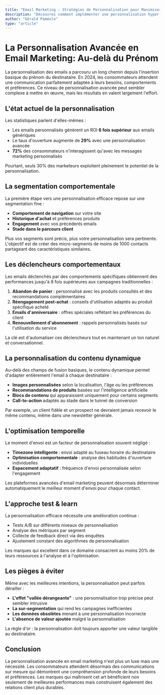 ```yaml
---
title: "Email Marketing : Stratégies de Personnalisation pour Maximiser l\\"Engagement"
description: "Découvrez comment implémenter une personnalisation hyper-ciblée dans vos campagnes d\\"email marketing pour augmenter significativement vos taux d\'ouverture et de conversion."
author: "Gérald Paméole"
type: "article"
---
```


# La Personnalisation Avancée en Email Marketing: Au-delà du Prénom

La personnalisation des emails a parcouru un long chemin depuis l'insertion basique du prénom du destinataire. En 2024, les consommateurs attendent une communication parfaitement adaptée à leurs besoins, comportements et préférences. Ce niveau de personnalisation avancée peut sembler complexe à mettre en œuvre, mais les résultats en valent largement l'effort.

## L'état actuel de la personnalisation

Les statistiques parlent d'elles-mêmes :

- Les emails personnalisés génèrent un ROI **6 fois supérieur** aux emails génériques
- Le taux d'ouverture augmente de **29%** avec une personnalisation avancée
- **72%** des consommateurs n'interagissent qu'avec les messages marketing personnalisés

Pourtant, seuls 30% des marketeurs exploitent pleinement le potentiel de la personnalisation.

## La segmentation comportementale

La première étape vers une personnalisation efficace repose sur une segmentation fine :

- **Comportement de navigation** sur votre site
- **Historique d'achat** et préférences produits
- **Engagement** avec vos précédents emails
- **Stade dans le parcours client**

Plus vos segments sont précis, plus votre personnalisation sera pertinente. L'objectif est de créer des micro-segments de moins de 1000 contacts partageant des caractéristiques similaires.

## Les déclencheurs comportementaux

Les emails déclenchés par des comportements spécifiques obtiennent des performances jusqu'à 8 fois supérieures aux campagnes traditionnelles :

1. **Abandon de panier** : personnalisé avec les produits consultés et des recommandations complémentaires
2. **Réengagement post-achat** : conseils d'utilisation adaptés au produit spécifique acheté
3. **Emails d'anniversaire** : offres spéciales reflétant les préférences du client
4. **Renouvellement d'abonnement** : rappels personnalisés basés sur l'utilisation du service

La clé est d'automatiser ces déclencheurs tout en maintenant un ton naturel et conversationnel.

## La personnalisation du contenu dynamique

Au-delà des champs de fusion basiques, le contenu dynamique permet d'adapter entièrement l'email à chaque destinataire :

- **Images personnalisées** selon la localisation, l'âge ou les préférences
- **Recommandations de produits** basées sur l'intelligence artificielle
- **Blocs de contenu** qui apparaissent uniquement pour certains segments
- **Call-to-action** adaptés au stade dans le tunnel de conversion

Par exemple, un client fidèle et un prospect ne devraient jamais recevoir le même contenu, même dans une newsletter générale.

## L'optimisation temporelle

Le moment d'envoi est un facteur de personnalisation souvent négligé :

- **Timezone intelligente** : envoi adapté au fuseau horaire du destinataire
- **Optimisation comportementale** : analyse des habitudes d'ouverture individuelles
- **Espacement adaptatif** : fréquence d'envoi personnalisée selon l'engagement

Les plateformes avancées d'email marketing peuvent désormais déterminer automatiquement le meilleur moment d'envoi pour chaque contact.

## L'approche test & learn

La personnalisation efficace nécessite une amélioration continue :

- Tests A/B sur différents niveaux de personnalisation
- Analyse des métriques par segment
- Collecte de feedback direct via des enquêtes
- Ajustement constant des algorithmes de personnalisation

Les marques qui excellent dans ce domaine consacrent au moins 20% de leurs ressources à l'analyse et à l'optimisation.

## Les pièges à éviter

Même avec les meilleures intentions, la personnalisation peut parfois dérailler :

- **L'effet "vallée dérangeante"** : une personnalisation trop précise peut sembler intrusive
- **La sur-segmentation** qui rend les campagnes inefficientes
- **Les données obsolètes** menant à une personnalisation incorrecte
- **L'absence de valeur ajoutée** malgré la personnalisation

La règle d'or : la personnalisation doit toujours apporter une valeur tangible au destinataire.

## Conclusion

La personnalisation avancée en email marketing n'est plus un luxe mais une nécessité. Les consommateurs attendent désormais des communications sur mesure qui démontrent une compréhension profonde de leurs besoins et préférences. Les marques qui maîtrisent cet art bénéficient non seulement de meilleures performances mais construisent également des relations client plus durables.
